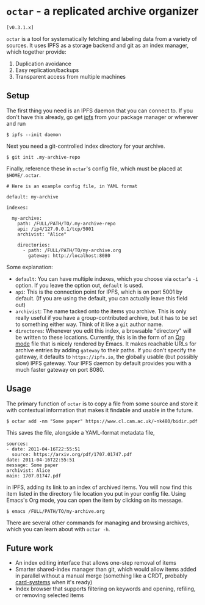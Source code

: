 # `octar` - a replicated archive organizer #

`[v0.3.1.x]`

`octar` is a tool for systematically fetching and labeling data from a
variety of sources.  It uses IPFS as a storage backend and git as an
index manager, which together provide:

1. Duplication avoidance
2. Easy replication/backups
3. Transparent access from multiple machines


## Setup ##

The first thing you need is an IPFS daemon that you can connect to.
If you don't have this already, go get [ipfs][1] from your package
manager or wherever and run

    $ ipfs --init daemon

Next you need a git-controlled index directory for your archive.

    $ git init .my-archive-repo

Finally, reference these in `octar`'s config file, which must be
placed at `$HOME/.octar`.

    # Here is an example config file, in YAML format
    
    default: my-archive

    indexes:

      my-archive:
        path: /FULL/PATH/TO/.my-archive-repo
        api: /ip4/127.0.0.1/tcp/5001
        archivist: "Alice"

        directories:
          - path: /FULL/PATH/TO/my-archive.org
            gateway: http://localhost:8080

Some explanation:

- `default`: You can have multiple indexes, which you choose via
  `octar`'s `-i` option.  If you leave the option out, `default` is
  used.
- `api`: This is the connection point for IPFS, which is on port 5001
  by default.  (If you are using the default, you can actually leave
  this field out)
- `archivist`: The name tacked onto the items you archive.  This is
  only really useful if you have a group-contributed archive, but it
  has to be set to something either way.  Think of it like a `git`
  author name.
- `directores`: Whenever you edit this index, a browsable "directory"
  will be written to these locations.  Currently, this is in the form
  of an [Org mode](https://orgmode.org/) file that is nicely rendered
  by Emacs.  It makes reachable URLs for archive entries by adding
  `gateway` to their paths.  If you don't specify the gateway, it
  defaults to `https://ipfs.io`, the globally usable (but possibly
  slow) IPFS gateway.  Your IPFS daemon by default provides you with a
  much faster gateway on port 8080.


## Usage ##

The primary function of `octar` is to copy a file from some source and
store it with contextual information that makes it findable and usable
in the future.

    $ octar add -nm "Some paper" https://www.cl.cam.ac.uk/~nk480/bidir.pdf

This saves the file, alongside a YAML-format metadata file, 

    sources:
    - date: 2011-04-16T22:55:51
      source: https://arxiv.org/pdf/1707.01747.pdf
    date: 2011-04-16T22:55:51
    message: Some paper
    archivist: Alice
    main: 1707.01747.pdf

in IPFS, adding its link to an index of archived items.  You will now
find this item listed in the directory file location you put in your
config file.  Using Emacs's Org mode, you can open the item by
clicking on its message.

    $ emacs /FULL/PATH/TO/my-archive.org


There are several other commands for managing and browsing archives,
which you can learn about with `octar -h`.


## Future work ##

- An index editing interface that allows one-step removal of items
- Smarter shared-index manager than git, which would allow items added
  in parallel without a manual merge (something like a CRDT, probably
  [card-systems][2] when it's ready)
- Index browser that supports filtering on keywords and opening,
  refiling, or removing selected items


[1]: https://docs.ipfs.io/introduction/install/
[2]: https://github.com/cuplv/card-systems
